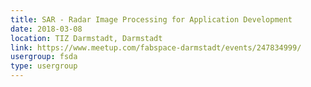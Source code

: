 ```yaml
---
title: SAR - Radar Image Processing for Application Development
date: 2018-03-08
location: TIZ Darmstadt, Darmstadt
link: https://www.meetup.com/fabspace-darmstadt/events/247834999/
usergroup: fsda
type: usergroup
---
```

